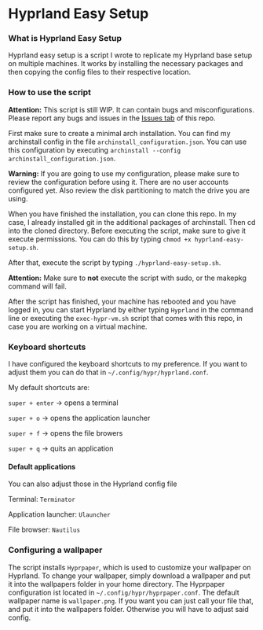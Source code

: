 # Hyprland Easy Setup

### What is Hyprland Easy Setup
Hyprland easy setup is a script I wrote to replicate my Hyprland base setup on multiple machines. It works by
installing the necessary packages and then copying the config files to their respective location.

### How to use the script
**Attention:** This script is still WIP. It can contain bugs and misconfigurations. Please report any bugs and issues in the [Issues tab](https://github.com/RandomTanne/hyprland-easy-setup/issues)
of this repo.

First make sure to create a minimal arch installation. You can find my archinstall config in the file `archinstall_configuration.json`.
You can use this configuration by executing `archinstall --config archinstall_configuration.json`.

**Warning:** If you are going to use my configuration, please make sure to review the configuration before using it. There are no user accounts configured yet.
Also review the disk partitioning to match the drive you are using.

When you have finished the installation, you can clone this repo. In my case, I already installed git in the additional packages of archinstall. Then cd into the cloned directory.
Before executing the script, make sure to give it execute permissions. You can do this by typing `chmod +x hyprland-easy-setup.sh`.

After that, execute the script by typing `./hyprland-easy-setup.sh`.

**Attention:** Make sure to **not** execute the script with sudo, or the makepkg command will fail.

After the script has finished, your machine has rebooted and you have logged in, you can start Hyprland by either typing `Hyprland` in the command line or executing the `exec-hypr-vm.sh` script that comes with this repo,
in case you are working on a virtual machine.

### Keyboard shortcuts
I have configured the keyboard shortcuts to my preference. If you want to adjust them you can do that in `~/.config/hypr/hyprland.conf`.

My default shortcuts are:

`super + enter` -> opens a terminal

`super + o` -> opens the application launcher

`super + f` -> opens the file browers

`super + q` -> quits an application

#### Default applications
You can also adjust those in the Hyprland config file

Terminal: `Terminator`

Application launcher: `Ulauncher`

File browser: `Nautilus`

### Configuring a wallpaper
The script installs `Hyprpaper`, which is used to customize your wallpaper on Hyprland. To change your wallpaper, simply download a wallpaper and put it into the wallpapers folder in your home directory.
The Hyprpaper configuration ist located in `~/.config/hypr/hyprpaper.conf`. The default wallpaper name is `wallpaper.png`. If you want you can just call your file that, and put it into the wallpapers folder.
Otherwise you will have to adjust said config.